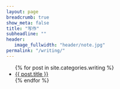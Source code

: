 ```yaml
---
layout: page
breadcrumb: true
show_meta: false
title: "写作"
subheadline: ""
header:
   image_fullwidth: "header/note.jpg"
permalink: "/writing/"
---
```

<ul>
    {% for post in site.categories.writing %}
    <li><a href="{{ site.url }}{{ site.baseurl }}{{ post.url }}">{{ post.title }}</a></li>
    {% endfor %}
</ul>
